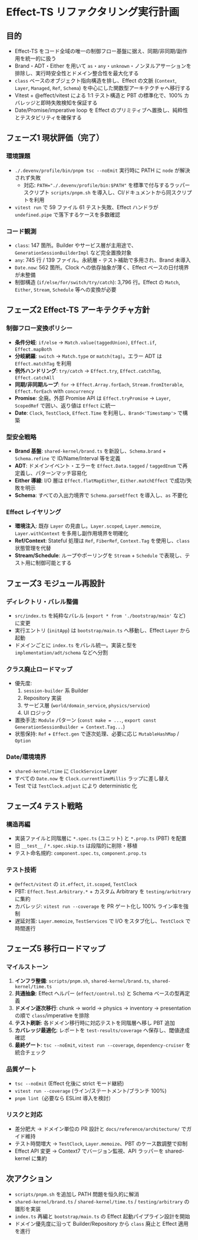 # Effect-TS リファクタリング実行計画

## 目的
- Effect-TS をコード全域の唯一の制御フロー基盤に据え、同期/非同期/副作用を統一的に扱う
- Brand・ADT・Either を用いて `as`・`any`・`unknown`・ノンヌルアサーションを排除し、実行時安全性とドメイン整合性を最大化する
- `class` ベースのオブジェクト指向構造を排し、Effect の文脈 (`Context`, `Layer`, `Managed`, `Ref`, `Schema`) を中心にした関数型アーキテクチャへ移行する
- Vitest + @effect/vitest による 1:1 テスト構造と PBT の標準化で、100% カバレッジと即時失敗検知を保証する
- Date/Promise/imperative loop を Effect のプリミティブへ置換し、純粋性とテスタビリティを確保する

## フェーズ1 現状評価（完了）
### 環境課題
- `./.devenv/profile/bin/pnpm tsc --noEmit` 実行時に PATH に `node` が解決されず失敗
  - 対応: `PATH="./.devenv/profile/bin:$PATH"` を標準で付与するラッパースクリプト `scripts/pnpm.sh` を導入し、CI/ドキュメントから同スクリプトを利用
- `vitest run` で 59 ファイル 61 テスト失敗、Effect ハンドラが `undefined.pipe` で落下するケースを多数確認

### コード観測
- `class`: 147 箇所。Builder やサービス層が主用途で、`GenerationSessionBuilderImpl` など完全置換対象
- `any`: 745 行 / 139 ファイル。永続層・テスト補助で多用され、Brand 未導入
- `Date.now`: 562 箇所。Clock への依存抽象が薄く、Effect ベースの日付境界が未整備
- 制御構造 (`if/else/for/switch/try/catch`): 3,796 行。Effect の `Match`, `Either`, `Stream`, `Schedule` 等への変換が必要

## フェーズ2 Effect-TS アーキテクチャ方針
### 制御フロー変換ポリシー
- **条件分岐**: `if/else` → `Match.value(taggedUnion)`, `Effect.if`, `Effect.mapBoth`
- **分岐網羅**: `switch` → `Match.type` or `match(tag)`。エラー ADT は `Effect.matchTag` を利用
- **例外ハンドリング**: `try/catch` → `Effect.try`, `Effect.catchTag`, `Effect.catchAll`
- **同期/非同期ループ**: `for` → `Effect.Array.forEach`, `Stream.fromIterable`, `Effect.forEach` with `concurrency`
- **Promise**: 全廃。外部 Promise API は `Effect.tryPromise` → `Layer`, `ScopedRef` で囲い、返り値は `Effect` に統一
- **Date**: `Clock`, `TestClock`, `Effect.Time` を利用し、`Brand<'Timestamp'>` で構築

### 型安全戦略
- **Brand 基盤**: `shared-kernel/brand.ts` を新設し、`Schema.brand` + `Schema.refine` で ID/Name/Interval 等を定義
- **ADT**: ドメインイベント・エラーを `Effect.Data.tagged` / `taggedEnum` で再定義し、パターンマッチ容易化
- **Either 導線**: I/O 層は `Effect.flatMapEither`, `Either.matchEffect` で成功/失敗を明示
- **Schema**: すべての入出力境界で `Schema.parseEffect` を導入し、`as` 不要化

### Effect レイヤリング
- **環境注入**: 既存 `Layer` の見直し。`Layer.scoped`, `Layer.memoize`, `Layer.withContext` を多用し副作用境界を明確化
- **Ref/Context**: Stateful 処理は `Ref`, `FiberRef`, `Context.Tag` を使用し、`class` 状態管理を代替
- **Stream/Schedule**: ループやポーリングを `Stream` + `Schedule` で表現し、テスト用に制御可能とする

## フェーズ3 モジュール再設計
### ディレクトリ・バレル整備
- `src/index.ts` を純粋なバレル (`export * from './bootstrap/main'` など) に変更
- 実行エントリ (`initApp`) は `bootstrap/main.ts` へ移動し、Effect `Layer` から起動
- ドメインごとに `index.ts` をバレル統一。実装と型を `implementation/adt/schema` などへ分割

### クラス廃止ロードマップ
- 優先度:
  1. `session-builder` 系 Builder
  2. Repository 実装
  3. サービス層 (`world/domain_service`, `physics/service`)
  4. UI ロジック
- 置換手法: `Module` パターン (`const make = ...`, `export const GenerationSessionBuilder = Context.Tag...`)
- 状態保持: `Ref` + `Effect.gen` で逐次処理、必要に応じ `MutableHashMap` / `Option`

### Date/環境境界
- `shared-kernel/time` に `ClockService` Layer
- すべての `Date.now` を `Clock.currentTimeMillis` ラップに差し替え
- Test では `TestClock.adjust` により deterministic 化

## フェーズ4 テスト戦略
### 構造再編
- 実装ファイルと同階層に `*.spec.ts` (ユニット) と `*.prop.ts` (PBT) を配置
- 旧 `__test__` / `*.spec.skip.ts` は段階的に削除・移植
- テスト命名規約: `component.spec.ts`, `component.prop.ts`

### テスト技術
- `@effect/vitest` の `it.effect`, `it.scoped`, `TestClock`
- PBT: `Effect.Test.Arbitrary.*` + カスタム Arbitrary を `testing/arbitrary` に集約
- カバレッジ: `vitest run --coverage` を PR ゲート化し 100% ライン率を強制
- 遅延対策: `Layer.memoize`, `TestServices` で I/O をスタブ化し、`TestClock` で時間進行

## フェーズ5 移行ロードマップ
### マイルストーン
1. **インフラ整備**: `scripts/pnpm.sh`, `shared-kernel/brand.ts`, `shared-kernel/time.ts`
2. **共通抽象**: Effect ヘルパー (`effect/control.ts`) と Schema ベースの型再定義
3. **ドメイン逐次移行**: chunk → world → physics → inventory → presentation の順で `class`/imperative を排除
4. **テスト刷新**: 各ドメイン移行時に対応テストを同階層へ移し PBT 追加
5. **カバレッジ最適化**: レポートを `test-results/coverage` へ保存し、閾値達成確認
6. **最終ゲート**: `tsc --noEmit`, `vitest run --coverage`, `dependency-cruiser` を統合チェック

### 品質ゲート
- `tsc --noEmit` (Effect 化後に strict モード継続)
- `vitest run --coverage` (ライン/ステートメント/ブランチ 100%)
- `pnpm lint`（必要なら ESLint 導入を検討）

### リスクと対応
- 差分肥大 → ドメイン単位の PR 設計と `docs/reference/architecture/` でガイド維持
- テスト時間増大 → `TestClock`, `Layer.memoize`、PBT のケース数調整で抑制
- Effect API 変更 → Context7 でバージョン監視、API ラッパーを shared-kernel に集約

## 次アクション
- `scripts/pnpm.sh` を追加し PATH 問題を恒久的に解消
- `shared-kernel/brand.ts` / `shared-kernel/time.ts` / `testing/arbitrary` の雛形を実装
- `index.ts` 再編と `bootstrap/main.ts` の Effect 起動パイプライン設計を開始
- ドメイン優先度に沿って Builder/Repository から `class` 廃止と Effect 適用を進行
